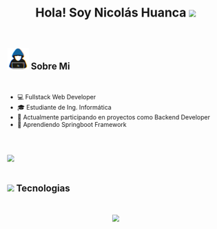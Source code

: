  <h1 align="center"><b>Hola! Soy Nicolás Huanca </b><img src="https://media.giphy.com/media/hvRJCLFzcasrR4ia7z/giphy.gif" width="35"></h1>

<br>

## <img src="https://github.com/0xAbdulKhalid/0xAbdulKhalid/raw/main/assets/mdImages/about_me.gif" width="50px"><b> Sobre Mi</b>

<br>

- 💻 Fullstack Web Developer
- 🎓 Estudiante de Ing. Informática
- 🚀 Actualmente participando en proyectos como Backend Developer
- 🌱 Aprendiendo Springboot Framework

<br><br>

<img src="https://user-images.githubusercontent.com/73097560/115834477-dbab4500-a447-11eb-908a-139a6edaec5c.gif"><br><br>

## <img src="https://media2.giphy.com/media/QssGEmpkyEOhBCb7e1/giphy.gif?cid=ecf05e47a0n3gi1bfqntqmob8g9aid1oyj2wr3ds3mg700bl&rid=giphy.gif" width="25"><b> Tecnologias</b>

<br>
<p align="center">
  <a href="https://skillicons.dev">
    <img src="https://skillicons.dev/icons?i=figma,html,css,js,typescript,react,nodejs,express,bootstrap,tailwind,py,java,mysql,git,github,postman,vscode" />
  </a>
</p>

<br><br>

